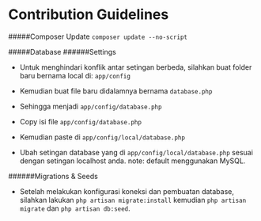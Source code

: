 # Contribution Guidelines

#####Composer Update
``` composer update --no-script ```

#####Database
######Settings
- Untuk menghindari konflik antar setingan berbeda, silahkan buat folder baru bernama local di: ```app/config```

- Kemudian buat file baru didalamnya bernama ```database.php```

- Sehingga menjadi ```app/config/database.php```

- Copy isi file ```app/config/database.php```

- Kemudian paste di ```app/config/local/database.php```

- Ubah setingan database yang di ```app/config/local/database.php``` sesuai dengan setingan localhost anda.
note: default menggunakan MySQL.

######Migrations & Seeds
- Setelah melakukan konfigurasi koneksi dan pembuatan database, silahkan lakukan
```php artisan migrate:install```
kemudian
```php artisan migrate```
dan ```php artisan db:seed```.